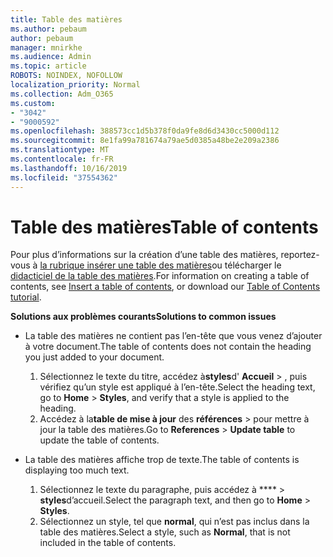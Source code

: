 ```yaml
---
title: Table des matières
ms.author: pebaum
author: pebaum
manager: mnirkhe
ms.audience: Admin
ms.topic: article
ROBOTS: NOINDEX, NOFOLLOW
localization_priority: Normal
ms.collection: Adm_O365
ms.custom:
- "3042"
- "9000592"
ms.openlocfilehash: 388573cc1d5b378f0da9fe8d6d3430cc5000d112
ms.sourcegitcommit: 8e1fa99a781674a79ae5d0385a48be2e209a2386
ms.translationtype: MT
ms.contentlocale: fr-FR
ms.lasthandoff: 10/16/2019
ms.locfileid: "37554362"
---
```

# <a name="table-of-contents"></a><span data-ttu-id="e2b4d-102">Table des matières</span><span class="sxs-lookup"><span data-stu-id="e2b4d-102">Table of contents</span></span>

<span data-ttu-id="e2b4d-103">Pour plus d’informations sur la création d’une table des matières, reportez-vous à [la rubrique insérer une table des matières](https://support.office.com/article/882e8564-0edb-435e-84b5-1d8552ccf0c0)ou télécharger le [didacticiel de la table des matières](https://go.microsoft.com/fwlink/?linkid=2065106).</span><span class="sxs-lookup"><span data-stu-id="e2b4d-103">For information on creating a table of contents, see [Insert a table of contents](https://support.office.com/article/882e8564-0edb-435e-84b5-1d8552ccf0c0), or download our [Table of Contents tutorial](https://go.microsoft.com/fwlink/?linkid=2065106).</span></span>

<span data-ttu-id="e2b4d-104">**Solutions aux problèmes courants**</span><span class="sxs-lookup"><span data-stu-id="e2b4d-104">**Solutions to common issues**</span></span>

- <span data-ttu-id="e2b4d-105">La table des matières ne contient pas l’en-tête que vous venez d’ajouter à votre document.</span><span class="sxs-lookup"><span data-stu-id="e2b4d-105">The table of contents does not contain the heading you just added to your document.</span></span>
  1. <span data-ttu-id="e2b4d-106">Sélectionnez le texte du titre, accédez à**styles**d' **Accueil** > , puis vérifiez qu’un style est appliqué à l’en-tête.</span><span class="sxs-lookup"><span data-stu-id="e2b4d-106">Select the heading text, go to **Home** > **Styles**, and verify that a style is applied to the heading.</span></span>
  2. <span data-ttu-id="e2b4d-107">Accédez à la**table de mise à jour** des **références** > pour mettre à jour la table des matières.</span><span class="sxs-lookup"><span data-stu-id="e2b4d-107">Go to **References** > **Update table** to update the table of contents.</span></span>

- <span data-ttu-id="e2b4d-108">La table des matières affiche trop de texte.</span><span class="sxs-lookup"><span data-stu-id="e2b4d-108">The table of contents is displaying too much text.</span></span> 
  1. <span data-ttu-id="e2b4d-109">Sélectionnez le texte du paragraphe, puis accédez à \*\*\*\* > **styles**d’accueil.</span><span class="sxs-lookup"><span data-stu-id="e2b4d-109">Select the paragraph text, and then go to **Home** > **Styles**.</span></span>
  2. <span data-ttu-id="e2b4d-110">Sélectionnez un style, tel que **normal**, qui n’est pas inclus dans la table des matières.</span><span class="sxs-lookup"><span data-stu-id="e2b4d-110">Select a style, such as **Normal**, that is not included in the table of contents.</span></span>